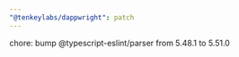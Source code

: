 ```yaml
---
"@tenkeylabs/dappwright": patch
---
```


chore: bump @typescript-eslint/parser from 5.48.1 to 5.51.0

